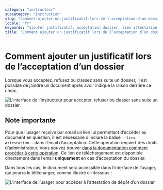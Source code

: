 ```yaml
---
category: "instructeur"
subcategory: "instruction"
slug: "comment-ajouter-un-justificatif-lors-de-l-acceptation-d-un-dossier"
locale: "fr"
keywords: "ajouter justificatif, acceptation dossier, lien attestation, documentation administrateur"
title: "Comment ajouter un justificatif lors de l’acceptation d’un dossier"
---
```


# Comment ajouter un justificatif lors de l’acceptation d’un dossier

Lorsque vous acceptez, refusez ou classez sans suite un dossier, il est possible de joindre un document après avoir indiqué la raison derrière ce choix.

![L’interface de l’instructeur pour accepter, refuser ou classer sans suite un dossier.](faq/instructeur-accepter-add-justificatif.png)

## Note importante

Pour que l’usager reçoive par email un lien lui permettant d’accéder au document en question, il est nécessaire d’inclure la balise `--lien attestation--` dans l’email d’acceptation. Cette opération requiert des droits d’administrateur. Vous pouvez trouver [dans la documentation comment procéder à cette opération](https://doc.demarches-simplifiees.fr/tutoriels/tutoriel-administrateur#les-e-mails-automatiques). Ce lien de téléchargement est disponible directement dans l’email **uniquement** en cas d’acceptation du dossier.

Dans tous les cas, le document sera accessible dans l’interface de l’usager, qui pourra le télécharger, comme illustré ci-dessous :

![L’interface de l’usager pour accéder à l’attestation de dépôt d’un dossier](faq/usager-dossier-accepte-summary.png)
